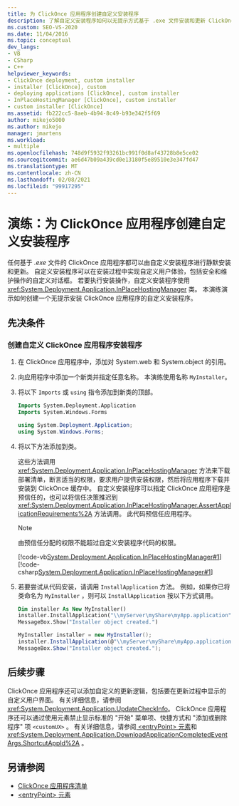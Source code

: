 ```yaml
---
title: 为 ClickOnce 应用程序创建自定义安装程序
description: 了解自定义安装程序如何以无提示方式基于 .exe 文件安装和更新 ClickOnce 应用程序。
ms.custom: SEO-VS-2020
ms.date: 11/04/2016
ms.topic: conceptual
dev_langs:
- VB
- CSharp
- C++
helpviewer_keywords:
- ClickOnce deployment, custom installer
- installer [ClickOnce], custom
- deploying applications [ClickOnce], custom installer
- InPlaceHostingManager [ClickOnce], custom installer
- custom installer [ClickOnce]
ms.assetid: fb222cc5-8aeb-4b94-8c49-b93e342f5f69
author: mikejo5000
ms.author: mikejo
manager: jmartens
ms.workload:
- multiple
ms.openlocfilehash: 748d9f5932f93261bc991f0d8af43728b8e5ce02
ms.sourcegitcommit: ae6d47b09a439cd0e13180f5e89510e3e347fd47
ms.translationtype: MT
ms.contentlocale: zh-CN
ms.lasthandoff: 02/08/2021
ms.locfileid: "99917295"
---
```

# <a name="walkthrough-create-a-custom-installer-for-a-clickonce-application"></a>演练：为 ClickOnce 应用程序创建自定义安装程序
任何基于 *.exe* 文件的 ClickOnce 应用程序都可以由自定义安装程序进行静默安装和更新。 自定义安装程序可以在安装过程中实现自定义用户体验，包括安全和维护操作的自定义对话框。 若要执行安装操作，自定义安装程序使用 <xref:System.Deployment.Application.InPlaceHostingManager> 类。 本演练演示如何创建一个无提示安装 ClickOnce 应用程序的自定义安装程序。

## <a name="prerequisites"></a>先决条件

### <a name="to-create-a-custom-clickonce-application-installer"></a>创建自定义 ClickOnce 应用程序安装程序

1. 在 ClickOnce 应用程序中，添加对 System.web 和 System.object 的引用。

2. 向应用程序中添加一个新类并指定任意名称。 本演练使用名称 `MyInstaller`。

3. 将以下 `Imports` 或 `using` 指令添加到新类的顶部。

    ```vb
    Imports System.Deployment.Application
    Imports System.Windows.Forms
    ```

    ```csharp
    using System.Deployment.Application;
    using System.Windows.Forms;
    ```

4. 将以下方法添加到类。

     这些方法调用 <xref:System.Deployment.Application.InPlaceHostingManager> 方法来下载部署清单，断言适当的权限，要求用户提供安装权限，然后将应用程序下载并安装到 ClickOnce 缓存中。 自定义安装程序可以指定 ClickOnce 应用程序是预信任的，也可以将信任决策推迟到 <xref:System.Deployment.Application.InPlaceHostingManager.AssertApplicationRequirements%2A> 方法调用。 此代码预信任应用程序。

    > [!NOTE]
    > 由预信任分配的权限不能超过自定义安装程序代码的权限。

     [!code-vb[System.Deployment.Application.InPlaceHostingManager#1](../deployment/codesnippet/VisualBasic/walkthrough-creating-a-custom-installer-for-a-clickonce-application_1.vb)]
     [!code-csharp[System.Deployment.Application.InPlaceHostingManager#1](../deployment/codesnippet/CSharp/walkthrough-creating-a-custom-installer-for-a-clickonce-application_1.cs)]

5. 若要尝试从代码安装，请调用 `InstallApplication` 方法。 例如，如果你已将类命名为 `MyInstaller` ，则可以 `InstallApplication` 按以下方式调用。

    ```vb
    Dim installer As New MyInstaller()
    installer.InstallApplication("\\myServer\myShare\myApp.application")
    MessageBox.Show("Installer object created.")
    ```

    ```csharp
    MyInstaller installer = new MyInstaller();
    installer.InstallApplication(@"\\myServer\myShare\myApp.application");
    MessageBox.Show("Installer object created.");
    ```

## <a name="next-steps"></a>后续步骤
 ClickOnce 应用程序还可以添加自定义的更新逻辑，包括要在更新过程中显示的自定义用户界面。 有关详细信息，请参阅 <xref:System.Deployment.Application.UpdateCheckInfo>。 ClickOnce 应用程序还可以通过使用元素禁止显示标准的 "开始" 菜单项、快捷方式和 "添加或删除程序" 项 `<customUX>` 。 有关详细信息，请参阅[ \<entryPoint> 元素](../deployment/entrypoint-element-clickonce-application.md)和 <xref:System.Deployment.Application.DownloadApplicationCompletedEventArgs.ShortcutAppId%2A> 。

## <a name="see-also"></a>另请参阅
- [ClickOnce 应用程序清单](../deployment/clickonce-application-manifest.md)
- [\<entryPoint> 元素](../deployment/entrypoint-element-clickonce-application.md)
